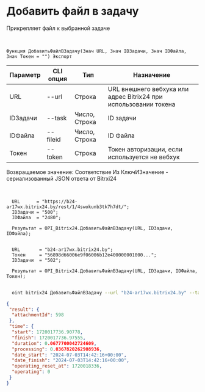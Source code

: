 ﻿---
sidebar_position: 6
---

# Добавить файл в задачу
 Прикрепляет файл к выбранной задаче


<br/>


`Функция ДобавитьФайлВЗадачу(Знач URL, Знач IDЗадачи, Знач IDФайла, Знач Токен = "") Экспорт`

  | Параметр | CLI опция | Тип | Назначение |
  |-|-|-|-|
  | URL | --url | Строка | URL внешнего вебхука или адрес Bitrix24 при использовании токена |
  | IDЗадачи | --task | Число, Строка | ID задачи |
  | IDФайла | --fileid | Число, Строка | ID Файла |
  | Токен | --token | Строка | Токен авторизации, если используется не вебхук |

  
  Возвращаемое значение:   Соответствие Из КлючИЗначение - сериализованный JSON ответа от Bitrxi24

<br/>




```bsl title="Пример кода"
  URL      = "https://b24-ar17wx.bitrix24.by/rest/1/4swokunb3tk7h7dt/";
  IDЗадачи = "500";
  IDФайла  = "2480";
  
  Результат = OPI_Bitrix24.ДобавитьФайлВЗадачу(URL, IDЗадачи, IDФайла);
  
  
  URL       = "b24-ar17wx.bitrix24.by";
  Токен     = "56898d66006e9f06006b12e400000001000...";
  IDЗадачи  = "502";
  
  Результат = OPI_Bitrix24.ДобавитьФайлВЗадачу(URL, IDЗадачи, IDФайла, Токен);
```
	


```sh title="Пример команды CLI"
    
  oint bitrix24 ДобавитьФайлВЗадачу --url "b24-ar17wx.bitrix24.by" --task "502" --fileid "2480" --token "56898d66006e9f06006b12e400000001000..."

```

```json title="Результат"
{
 "result": {
  "attachmentId": 598
 },
 "time": {
  "start": 1720017736.90778,
  "finish": 1720017736.97555,
  "duration": 0.0677700042724609,
  "processing": 0.0367820262908936,
  "date_start": "2024-07-03T14:42:16+00:00",
  "date_finish": "2024-07-03T14:42:16+00:00",
  "operating_reset_at": 1720018336,
  "operating": 0
 }
}
```
